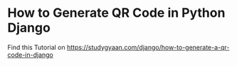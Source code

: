 # How to Generate QR Code in Python Django

Find this Tutorial on https://studygyaan.com/django/how-to-generate-a-qr-code-in-django
